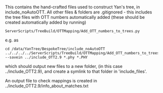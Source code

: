 This contains the hand-crafted files used to construct Yan's tree, in include_noAutoOTT. All other files & folders are .gitignored - this includes the tree files with OTT numbers automatically added (these should be created automatically added by running)

`ServerScripts/TreeBuild/OTTMapping/Add_OTT_numbers_to_trees.py`

e.g. as

```
cd /data/YanTree/BespokeTree/include_noAutoOTT
../../../../ServerScripts/TreeBuild/OTTMapping/Add_OTT_numbers_to_trees.py --savein ../include_OTT2.9 *.phy *.PHY
```

which should output new files to a new folder, (in this case ../include_OTT2.9), and create a symlink to that folder in 'include_files'.

An output file to check mappings is created in ../include_OTT2.9/info_about_matches.txt
